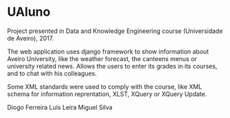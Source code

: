 # UAluno

Project presented in Data and Knowledge Engineering course (Universidade de Aveiro), 2017.

The web application uses django framework to show information about Aveiro University, like the weather forecast, the canteens menus or university related news.
Allows the users to enter its grades in its courses, and to chat with his colleagues.

Some XML standards were used to comply with the course, like XML schema for information reprentation, XLST, XQuery or XQuery Update.

Diogo Ferreira
Luís Leira
Miguel Silva
